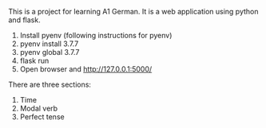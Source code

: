 This is a project for learning A1 German. It is a web application using python and flask.

1. Install pyenv (following instructions for pyenv)
2. pyenv install 3.7.7
3. pyenv global 3.7.7
4. flask run
5. Open browser and http://127.0.0.1:5000/

There are three sections: 
1. Time
2. Modal verb
3. Perfect tense
